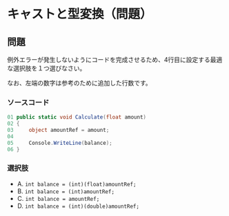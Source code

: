 # キャストと型変換（問題）

## 問題

例外エラーが発生しないようにコードを完成させるため、4行目に設定する最適な選択肢を１つ選びなさい。

なお、左端の数字は参考のために追加した行数です。

### ソースコード

```csharp
01 public static void Calculate(float amount)
02 {
03     object amountRef = amount;
04
05     Console.WriteLine(balance);
06 }
```

### 選択肢

* A. `int balance = (int)(float)amountRef;`
* B. `int balance = (int)amountRef;`
* C. `int balance = amountRef;`
* D. `int balance = (int)(double)amountRef;`
